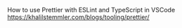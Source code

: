 How to use Prettier with ESLint and TypeScript in VSCode
https://khalilstemmler.com/blogs/tooling/prettier/
